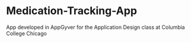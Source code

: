 # Medication-Tracking-App
App developed in AppGyver for the Application Design class at Columbia College Chicago
